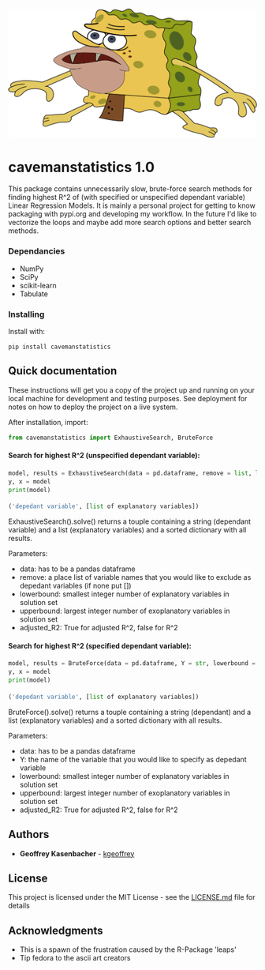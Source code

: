![Kiku](Images/spongegar.png)

# cavemanstatistics 1.0

This package contains unnecessarily slow, brute-force search methods for finding highest R^2 of (with specified or unspecified dependant variable) Linear Regression Models. It is mainly a personal project for getting to know packaging with pypi.org and developing my workflow. In the future I'd like to vectorize the loops and maybe add more search options and better search methods.

### Dependancies

* NumPy
* SciPy
* scikit-learn
* Tabulate


### Installing

Install with:

```
pip install cavemanstatistics
```

## Quick documentation

These instructions will get you a copy of the project up and running on your local machine for development and testing purposes. See deployment for notes on how to deploy the project on a live system.

After installation, import:

```python
from cavemanstatistics import ExhaustiveSearch, BruteForce
```


#### Search for highest R^2 (unspecified dependant variable):

```python
model, results = ExhaustiveSearch(data = pd.dataframe, remove = list, lowerbound = int, upperbound = int, adjusted_R2 = bool).solve()
y, x = model
print(model)

('depedant variable', [list of explanatory variables])

```

ExhaustiveSearch().solve() returns a touple containing a string (dependant variable) and a list (explanatory variables) and a sorted dictionary with all results.

Parameters:
* data:  has to be a pandas dataframe
* remove: a place list of variable names that you would like to exclude as depedant variables (if none put [])
* lowerbound: smallest integer number of explanatory variables in solution set
* upperbound: largest integer number of exoplanatory variables in solution set
* adjusted_R2: True for adjusted R^2, false for R^2


#### Search for highest R^2 (specified dependant variable):

```python
model, results = BruteForce(data = pd.dataframe, Y = str, lowerbound = int, upperbound = int, adjusted_R2 = bool).solve()
y, x = model
print(model)

('depedant variable', [list of explanatory variables])

```

BruteForce().solve() returns a touple containing a string (dependant) and a list (explanatory variables) and a sorted dictionary with all results.

Parameters:
* data:  has to be a pandas dataframe
* Y: the name of the variable that you would like to specify as depedant variable
* lowerbound: smallest integer number of explanatory variables in solution set
* upperbound: largest integer number of exoplanatory variables in solution set
* adjusted_R2: True for adjusted R^2, false for R^2


## Authors

* **Geoffrey Kasenbacher** - [kgeoffrey](https://github.com/kgeoffrey)

## License

This project is licensed under the MIT License - see the [LICENSE.md](LICENSE.md) file for details

## Acknowledgments

* This is a spawn of the frustration caused by the R-Package 'leaps'
* Tip fedora to the ascii art creators
